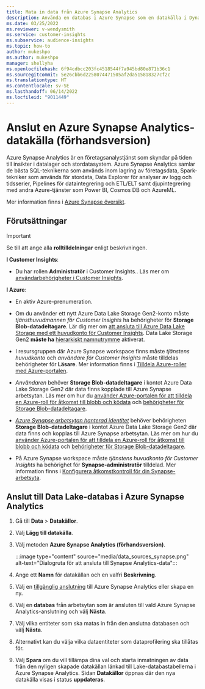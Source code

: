 ```yaml
---
title: Mata in data från Azure Synapse Analytics
description: Använda en databas i Azure Synapse som en datakälla i Dynamics 365 Customer Insights.
ms.date: 03/25/2022
ms.reviewer: v-wendysmith
ms.service: customer-insights
ms.subservice: audience-insights
ms.topic: how-to
author: mukeshpo
ms.author: mukeshpo
manager: shellyha
ms.openlocfilehash: 6f94cdbcc203fc4518544f7a945bd80e871b36c1
ms.sourcegitcommit: 5e26cbb6d2258074471505af2da515818327cf2c
ms.translationtype: HT
ms.contentlocale: sv-SE
ms.lasthandoff: 06/14/2022
ms.locfileid: "9011449"
---
```

# <a name="connect-an-azure-synapse-analytics-data-source-preview"></a>Anslut en Azure Synapse Analytics-datakälla (förhandsversion)

Azure Synapse Analytics är en företagsanalystjänst som skyndar på tiden till insikter i datalager och stordatasystem. Azure Synapse Analytics samlar de bästa SQL-teknikerna som används inom lagring av företagsdata, Spark-tekniker som används för stordata, Data Explorer för analyser av logg och tidsserier, Pipelines för dataintegrering och ETL/ELT samt djupintegrering med andra Azure-tjänster som Power BI, Cosmos DB och AzureML.

Mer information finns i [Azure Synapse översikt](/azure/synapse-analytics/overview-what-is).

## <a name="prerequisites"></a>Förutsättningar

> [!IMPORTANT]
> Se till att ange alla **rolltilldelningar** enligt beskrivningen.  

**I Customer Insights**:

* Du har rollen **Administratör** i Customer Insights.. Läs mer om [användarbehörigheter i Customer Insights](permissions.md#assign-roles-and-permissions).

**I Azure**:

- En aktiv Azure-prenumeration.

- Om du använder ett nytt Azure Data Lake Storage Gen2-konto måste *tjänsthuvudmannen för Customer Insights* ha behörigheter för **Storage Blob-datadeltagare**. Lär dig mer om [att ansluta till Azure Data Lake Storage med ett huvudkonto för Customer Insights](connect-service-principal.md). Data Lake Storage Gen2 **måste ha** [hierarkiskt namnutrymme](/azure/storage/blobs/data-lake-storage-namespace) aktiverat.

- I resursgruppen där Azure Synapse workspace finns måste *tjänstens huvudkonto* och *användare för Customer Insights* måste tilldelas behörigheter för **Läsare**. Mer information finns i [Tilldela Azure-roller med Azure-portalen](/azure/role-based-access-control/role-assignments-portal).

- *Användaren* behöver **Storage Blob-datadeltagare** i kontot Azure Data Lake Storage Gen2 där data finns kopplade till Azure Synapse arbetsytan. Läs mer om hur du [använder Azure-portalen för att tilldela en Azure-roll för åtkomst till blobb och ködata](/azure/storage/common/storage-auth-aad-rbac-portal) och [behörigheter för Storage Blob-datadeltagare](/azure/role-based-access-control/built-in-roles#storage-blob-data-contributor).

- *[Azure Synapse arbetsytan hanterad identitet](/azure/synapse-analytics/security/synapse-workspace-managed-identity)* behöver behörigheten **Storage Blob-datadeltagare** i kontot Azure Data Lake Storage Gen2 där data finns och kopplas till Azure Synapse arbetsytan. Läs mer om hur du [använder Azure-portalen för att tilldela en Azure-roll för åtkomst till blobb och ködata](/azure/storage/common/storage-auth-aad-rbac-portal) och [behörigheter för Storage Blob-datadeltagare](/azure/role-based-access-control/built-in-roles#storage-blob-data-contributor).

- På Azure Synapse workspace måste *tjänstens huvudkonto för Customer Insights* ha behörighet för **Synapse-administratör** tilldelad. Mer information finns i [Konfigurera åtkomstkontroll för din Synapse-arbetsyta](/azure/synapse-analytics/security/how-to-set-up-access-control).

## <a name="connect-to-the-data-lake-database-in-azure-synapse-analytics"></a>Anslut till Data Lake-databas i Azure Synapse Analytics

1. Gå till **Data** > **Datakällor**.

1. Välj **Lägg till datakälla**.

1. Välj metoden **Azure Synapse Analytics (förhandsversion)**.

   :::image type="content" source="media/data_sources_synapse.png" alt-text="Dialogruta för att ansluta till Synapse Analytics-data":::
  
1. Ange ett **Namn** för datakällan och en valfri **Beskrivning**.

1. Välj en [tillgänglig anslutning](connections.md) till Azure Synapse Analytics eller skapa en ny.

1. Välj en **databas** från arbetsytan som är ansluten till vald Azure Synapse Analytics-anslutning och välj **Nästa**.

1. Välj vilka entiteter som ska matas in från den anslutna databasen och välj **Nästa**.

1. Alternativt kan du välja vilka dataentiteter som dataprofilering ska tillåtas för.

1. Välj **Spara** om du vill tillämpa dina val och starta inmatningen av data från den nyligen skapade datakällan länkad till Lake-databastabellerna i Azure Synapse Analytics. Sidan **Datakällor** öppnas där den nya datakälla visas i status **uppdateras**.
